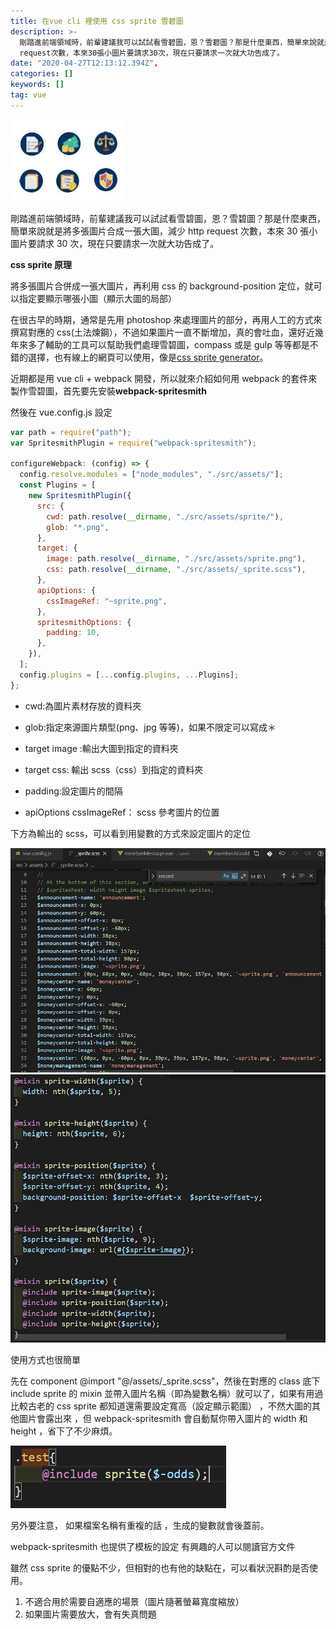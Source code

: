 ```yaml
---
title: 在vue cli 裡使用 css sprite 雪碧圖
description: >-
  剛踏進前端領域時，前輩建議我可以試試看雪碧圖，恩？雪碧圖？那是什麼東西，簡單來說就是將多張圖片合成一張大圖，減少http
  request次數，本來30張小圖片要請求30次，現在只要請求一次就大功告成了。
date: "2020-04-27T12:13:12.394Z",
categories: []
keywords: []
tag: vue
---
```


![](/img/1__Jfg5lfwcVVIgX9GUgEposg.jpeg)

剛踏進前端領域時，前輩建議我可以試試看雪碧圖，恩？雪碧圖？那是什麼東西，簡單來說就是將多張圖片合成一張大圖，減少 http request 次數，本來 30 張小圖片要請求 30 次，現在只要請求一次就大功告成了。

**css sprite 原理**

將多張圖片合併成一張大圖片，再利用 css 的 background-position 定位，就可以指定要顯示哪張小圖（顯示大圖的局部）

在很古早的時期，通常是先用 photoshop 來處理圖片的部分，再用人工的方式來撰寫對應的 css(土法煉鋼），不過如果圖片一直不斷增加，真的會吐血，還好近幾年來多了輔助的工具可以幫助我們處理雪碧圖，compass 或是 gulp 等等都是不錯的選擇，也有線上的網頁可以使用，像是[css sprite generator](https://spritegen.website-performance.org/)。

近期都是用 vue cli + webpack 開發，所以就來介紹如何用 webpack 的套件來製作雪碧圖，首先要先安裝**webpack-spritesmith**

然後在 vue.config.js 設定

```javascript
var path = require("path");
var SpritesmithPlugin = require("webpack-spritesmith");

configureWebpack: (config) => {
  config.resolve.modules = ["node_modules", "./src/assets/"];
  const Plugins = [
    new SpritesmithPlugin({
      src: {
        cwd: path.resolve(__dirname, "./src/assets/sprite/"),
        glob: "*.png",
      },
      target: {
        image: path.resolve(__dirname, "./src/assets/sprite.png"),
        css: path.resolve(__dirname, "./src/assets/_sprite.scss"),
      },
      apiOptions: {
        cssImageRef: "~sprite.png",
      },
      spritesmithOptions: {
        padding: 10,
      },
    }),
  ];
  config.plugins = [...config.plugins, ...Plugins];
};
```

- cwd:為圖片素材存放的資料夾

- glob:指定來源圖片類型(png、jpg 等等)，如果不限定可以寫成＊

- target image :輸出大圖到指定的資料夾

- target css: 輸出 scss（css）到指定的資料夾

- padding:設定圖片的間隔

- apiOptions cssImageRef： scss 參考圖片的位置

下方為輸出的 scss，可以看到用變數的方式來設定圖片的定位

![](/img/1__9m7UZ6lMwJMUjAG4CeRhWQ.jpeg)
![](/img/1__JnTfQJm0UD7Gr5HU87CpKQ.jpeg)

使用方式也很簡單

先在 component @import "@/assets/\_sprite.scss"，然後在對應的 class 底下 include sprite 的 mixin 並帶入圖片名稱（即為變數名稱）就可以了，如果有用過比較古老的 css sprite 都知道還需要設定寬高（設定顯示範圍） ，不然大圖的其他圖片會露出來 ，但 webpack-spritesmith 會自動幫你帶入圖片的 width 和 height ，省下了不少麻煩。

![](/img/1__amSFzqus8Ph2rHE0nk__6Gw.png)

另外要注意， 如果檔案名稱有重複的話 ，生成的變數就會後蓋前。

webpack-spritesmith 也提供了模板的設定 有興趣的人可以閱讀官方文件

雖然 css sprite 的優點不少，但相對的也有他的缺點在，可以看狀況斟酌是否使用。

1.  不適合用於需要自適應的場景（圖片隨著螢幕寬度縮放）
2.  如果圖片需要放大，會有失真問題
